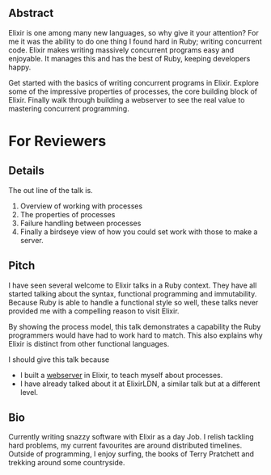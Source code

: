 ## Abstract

Elixir is one among many new languages, so why give it your attention? For me it was the ability to do one thing I found hard in Ruby; writing concurrent code. Elixir makes writing massively concurrent programs easy and enjoyable. It manages this and has the best of Ruby, keeping developers happy.

Get started with the basics of writing concurrent programs in Elixir.
Explore some of the impressive properties of processes, the core building block of Elixir.
Finally walk through building a webserver to see the real value to mastering concurrent programming.

# For Reviewers

## Details

The out line of the talk is.

1. Overview of working with processes
2. The properties of processes
3. Failure handling between processes
4. Finally a birdseye view of how you could set work with those to make a server.

## Pitch

I have seen several welcome to Elixir talks in a Ruby context.
They have all started talking about the syntax, functional programming and immutability.
Because Ruby is able to handle a functional style so well, these talks never provided me with a compelling reason to visit Elixir.

By showing the process model, this talk demonstrates a capability the Ruby programmers would have had to work hard to match. This also explains why Elixir is distinct from other functional languages.

I should give this talk because

- I built a [webserver](https://github.com/CrowdHailer/Ace) in Elixir, to teach myself about processes.
- I have already talked about it at ElixirLDN, a similar talk but at a different level.

## Bio

Currently writing snazzy software with Elixir as a day Job. I relish tackling hard problems, my current favourites are around distributed timelines. Outside of programming, I enjoy surfing, the books of Terry Pratchett and trekking around some countryside.
